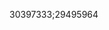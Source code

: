[//]: # (Created by ./bin/manage_files.pl from ./species/Ancylostoma_ceylanicum/PRJNA72583/Ancylostoma_ceylanicum_PRJNA72583.publication.html on Thu Jun 11 13:43:15 2020)
30397333;29495964
